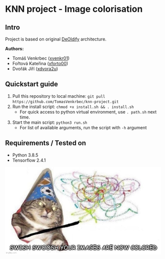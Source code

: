 # KNN project - Image colorisation
## Intro
Project is based on original [DeOldify](https://github.com/dana-kelley/DeOldify) architecture.

**Authors:**
 - Tomáš Venkrbec ([xvenkr01](mailto:xvenkr01@stud.fit.vutbr.cz))
 - Fořtová Kateřina ([xforto00](mailto:xforto00@stud.fit.vutbr.cz))
 - Dvořák Jiří ([xdvora2u](mailto:xdvora2u@stud.fit.vutbr.cz))

## Quickstart guide
 1. Pull this repository to local machine: `git pull https://github.com/TomasVenkrbec/knn-project.git`
 2. Run the install script: `chmod +x install.sh && . install.sh`
    * For quick access to python virtual environment, use `. path.sh` next time.
 3. Start the main script: `python3 run.sh`
    * For list of available arguments, run the script with `-h` argument

## Requirements / Tested on
 - Python 3.8.5
 - Tensorflow 2.4.1

![Swish swoosh](swish.jpg "Swish swoosh")